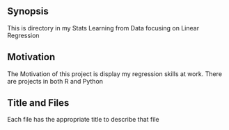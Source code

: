 ## Synopsis

This is directory in my Stats Learning from Data focusing on Linear Regression

## Motivation

The Motivation of this project is display my regression skills at work. There are projects in both R and Python

## Title and Files

Each file has the appropriate title to describe that file
